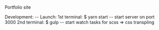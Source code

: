 Portfolio site

Development:
-- Launch:
    1st terminal: $ yarn start    -- start server on port 3000
    2nd terminal: $ gulp          -- start watch tasks for scss => css transpling

